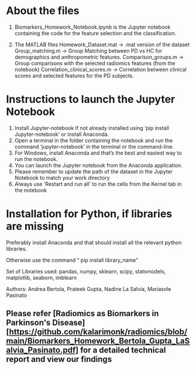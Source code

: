 # About the files

1. Biomarkers_Homework_Notebook.ipynb is the Jupyter notebook containing the code for the feature selection and the classification.

2.  The MATLAB files 
Homework_Dataset.mat -> .mat version of the dataset
Group_matching.m ->  Group Matching between PD vs HC for demographics and anthropometric features.
Comparison_groups.m -> Group comparisons with the selected radiomics features (from the notebook) 
Correlation_clinical_scores.m  -> Correlation between clinical scores and selected features for the PD subjects.


# Instructions to launch the Jupyter Notebook

1. Install Jupyter-notebook if not already installed using ‘pip install Jupyter-notebook’ or install Anaconda.
2. Open a terminal in the folder containing the notebook and run the command ‘jupyter-notebook’ in the terminal or the command-line.
3. For Windows, install Anaconda and that’s the best and easiest way to run the notebook.
4. You can launch the Jupyter notebook from the Anaconda application.
5. Please remember to update the path of the dataset in the Jupyter Notebook to match your work directory
6. Always use 'Restart and run all' to run the cells from the Kernel tab in the notebook


# Installation for Python, if libraries are missing

Preferably install Anaconda and that should install all the relevant python libraries.

Otherwise use the command “ pip install library_name”

Set of Libraries used: pandas, numpy, sklearn, scipy, statsmodels, matplotlib, seaborn, imblearn




Authors: Andrea Bertola, Prateek Gupta, Nadine La Salvia, Mariasole Pasinato

## Please refer [Radiomics as Biomarkers in Parkinson's Disease][https://github.com/kalarimonk/radiomics/blob/main/Biomarkers_Homework_Bertola_Gupta_LaSalvia_Pasinato.pdf] for a detailed technical report and view our findings
